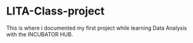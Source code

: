 # LITA-Class-project
This is where i documented my first project while learning Data Analysis with the INCUBATOR HUB.
